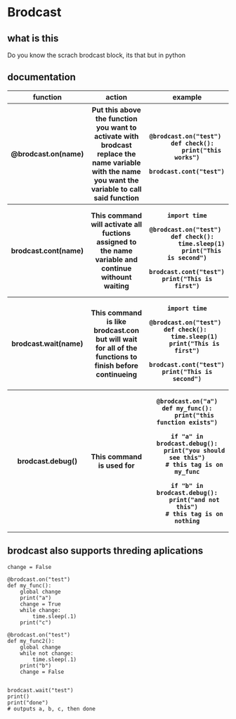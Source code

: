 # Brodcast

## what is this
Do you know the scrach brodcast block, its that but in python

## documentation
<table>
<tr>
    <th> function </th>
    <th> action </th>
    <th> example </th>
</tr>
<tr>
    <th> @brodcast.on(name) </th>
    <th> Put this above the function you want to activate with brodcast
    replace the name variable with the name you want the variable to call said function </th>
    <th>

    @brodcast.on("test") 
        def check(): 
            print("this works")

    brodcast.cont("test") 
    
</tr>
<tr>
    <th> brodcast.cont(name) </th>
    <th> This command will activate all fuctions assigned to the name variable and continue withount waiting </th>
    <th>

    import time

    @brodcast.on("test") 
        def check(): 
            time.sleep(1)
            print("This is second")

    brodcast.cont("test") 
    print("This is first")

</tr>
<tr>
    <th> brodcast.wait(name) </th>
    <th> This command is like brodcast.con but will wait for all of the functions to finish before continueing </th>
    <th>

    import time

    @brodcast.on("test") 
    def check(): 
        time.sleep(1)
        print("This is first")

    brodcast.cont("test") 
    print("This is second")

</tr>

<tr>
    <th> brodcast.debug() </th>
    <th> This command is used for </th>
    <th>


    
    @brodcast.on("a")
    def my_func():
        print("this function exists")

    if "a" in brodcast.debug():
        print("you should see this")
        # this tag is on my_func
    
    if "b" in brodcast.debug():
        print("and not this")
        # this tag is on nothing

</tr>
</table>

## brodcast also supports threding aplications

    change = False

    @brodcast.on("test")
    def my_func():
        global change
        print("a")
        change = True
        while change:
            time.sleep(.1)
        print("c")

    @brodcast.on("test")
    def my_func2():
        global change
        while not change:
            time.sleep(.1)
        print("b")
        change = False
        

    brodcast.wait("test")  
    print()
    print("done")
    # outputs a, b, c, then done


    
